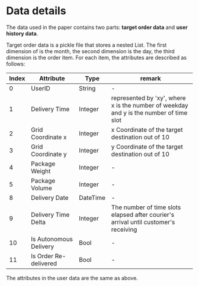 # Data details
The data used in the paper contains two parts: **target order data** and **user history data**.

Target order data is a pickle file that stores a nested List. The first dimension of is the month, the second dimension is the day, the third dimension is the order item. 
For each item, the attributes are described as follows:

|Index|  Attribute        | Type       | remark   |
|---- |  ----             | ----       |----      |
|0    | UserID            | String     | -        |
|1    | Delivery Time     | Integer    | represented by 'xy', where x is the number of weekday and y is the number of time slot       |
|2    | Grid Coordinate x | Integer    | x Coordinate of the target destination out of 10    |
|3    | Grid Coordinate y | Integer    | y Coordinate of the target destination out of 10    |
|4    | Package Weight    | Integer    | -        |
|5    | Package Volume    | Integer    | -        |
|8    | Delivery Date    | DateTime    | -        |
|9    | Delivery Time Delta   | Integer    | The number of time slots elapsed after courier's arrival until customer's receiving        |
|10   | Is Autonomous Delivery   | Bool    | -        |
|11   | Is Order Re-delivered   | Bool    | -        |

The attributes in the user data are the same as above.
